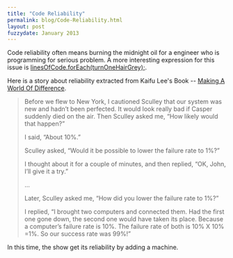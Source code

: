 ```yaml
---
title: "Code Reliability"
permalink: blog/Code-Reliability.html
layout: post
fuzzydate: January 2013
---
```

Code reliability often means burning the midnight oil for a engineer who is
programming for serious problem. A more interesting expression for this issue is 
[linesOfCode.forEach(turnOneHairGrey);](http://joshholt.tumblr.com/).

Here is a story about reliability extracted from Kaifu Lee's Book -- 
[Making A World Of Difference](http://kaifulee.diandian.com/post/2011-11-28/7231321).

> Before we flew to New York, I cautioned Sculley that our system was new and hadn’t
> been perfected. It would look really bad if Casper suddenly died on the air. Then
> Sculley asked me, “How likely would that happen?” 
>
>
> I said, “About 10%.”
>
>
> Sculley asked, “Would it be possible to lower the failure rate to 1%?”
>
>
> I thought about it for a couple of minutes, and then replied, “OK, John, I’ll give
> it a try.”
>
> 
> ...
>
>
> Later, Sculley asked me, “How did you lower the failure rate to 1%?” 
>
>
> I replied, “I brought two computers and connected them. Had the first one gone down,
> the second one would have taken its place. Because a computer’s failure rate is 10%.
> The failure rate of both is 10% X 10% =1%. So our success rate was 99%!”

In this time, the show get its reliability by adding a machine. 


